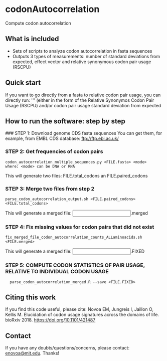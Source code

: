 # codonAutocorrelation
Compute codon autocorrelation 

## What is included
- Sets of scripts to analyze codon autocorrelation in fasta sequences
- Outputs 3 types of measurements: number of standard deviations from expected, effect vector and  relative synonymous codon pair usage (RSCPU)

## Quick start
If you want to go directly from a fasta to relative codon pair usage, you can directly run:
''' (either in the form of the Relative Synonymos Codon Pair Usage (RSCPU) and/or codon pair usage standard deviation from expected 

## How to run the software: step by step

### STEP 1: Download genome CDS fasta sequences
You can get them, for example, from EMBL CDS database: ftp://ftp.ebi.ac.uk/

### STEP 2: Get frequencies of codon pairs 

```
codon_autocorrelation_multiple_sequences.py <FILE.fasta> <mode>
where: <mode> can be DNA or RNA
```
This will generate two files: FILE.total_codons an FILE.paired_codons

### STEP 3: Merge two files from step 2
```
parse_codon_autocorrelation_output.sh <FILE.paired_codons> <FILE.total_codons>

```
This will generate a merged file: <INPUT>.merged

### STEP 4: Fix missing values for codon pairs that did not exist
```
fix_merged_file_codon_autocorrelation_counts_ALLaminoacids.sh <FILE.merged>
```
This will generate a merged file: <INPUT>.FIXED

### STEP 5: COMPUTE CODON STATISTICS OF PAIR USAGE, RELATIVE TO INDIVIDUAL CODON USAGE
```
  parse_codon_autocorrelation_merged.R --save <FILE.FIXED>
```

## Citing this work

If you find this code useful, please cite: Novoa EM, Jungreis I, Jaillon O, Kellis M. Elucidation of codon usage signatures across the domains of life. bioRxiv 2018. https://doi.org/10.1101/421487

## Contact

If you have any doubts/questions/concerns, please contact: enovoa@mit.edu. Thanks!


